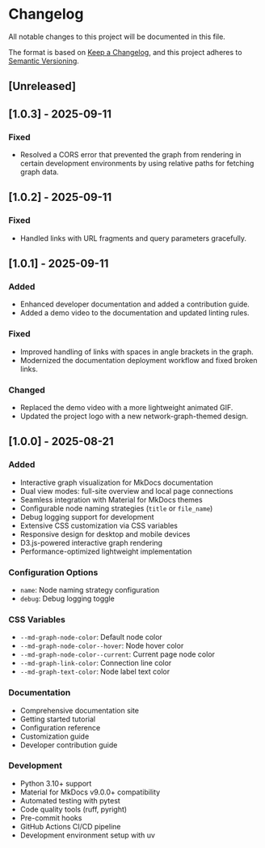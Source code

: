 # Changelog

All notable changes to this project will be documented in this file.

The format is based on [Keep a Changelog](https://keepachangelog.com/en/1.0.0/),
and this project adheres to [Semantic Versioning](https://semver.org/spec/v2.0.0.html).

## [Unreleased]

## [1.0.3] - 2025-09-11

### Fixed

- Resolved a CORS error that prevented the graph from rendering in certain development environments by using relative paths for fetching graph data.

## [1.0.2] - 2025-09-11

### Fixed

- Handled links with URL fragments and query parameters gracefully.

## [1.0.1] - 2025-09-11

### Added

- Enhanced developer documentation and added a contribution guide.
- Added a demo video to the documentation and updated linting rules.

### Fixed

- Improved handling of links with spaces in angle brackets in the graph.
- Modernized the documentation deployment workflow and fixed broken links.

### Changed

- Replaced the demo video with a more lightweight animated GIF.
- Updated the project logo with a new network-graph-themed design.

## [1.0.0] - 2025-08-21

### Added

- Interactive graph visualization for MkDocs documentation
- Dual view modes: full-site overview and local page connections
- Seamless integration with Material for MkDocs themes
- Configurable node naming strategies (`title` or `file_name`)
- Debug logging support for development
- Extensive CSS customization via CSS variables
- Responsive design for desktop and mobile devices
- D3.js-powered interactive graph rendering
- Performance-optimized lightweight implementation

### Configuration Options

- `name`: Node naming strategy configuration
- `debug`: Debug logging toggle

### CSS Variables

- `--md-graph-node-color`: Default node color
- `--md-graph-node-color--hover`: Node hover color
- `--md-graph-node-color--current`: Current page node color
- `--md-graph-link-color`: Connection line color
- `--md-graph-text-color`: Node label text color

### Documentation

- Comprehensive documentation site
- Getting started tutorial
- Configuration reference
- Customization guide
- Developer contribution guide

### Development

- Python 3.10+ support
- Material for MkDocs v9.0.0+ compatibility
- Automated testing with pytest
- Code quality tools (ruff, pyright)
- Pre-commit hooks
- GitHub Actions CI/CD pipeline
- Development environment setup with uv
